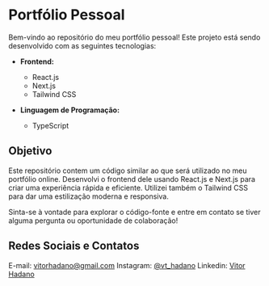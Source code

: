 # Portfólio Pessoal

Bem-vindo ao repositório do meu portfólio pessoal! Este projeto está sendo desenvolvido com as seguintes tecnologias:

- **Frontend:**
  - React.js
  - Next.js
  - Tailwind CSS

- **Linguagem de Programação:**
  - TypeScript

## Objetivo
Este repositório contem um código similar ao que será utilizado no meu portfólio online. Desenvolvi o frontend dele usando React.js e Next.js para criar uma experiência rápida e eficiente. Utilizei também o Tailwind CSS para dar uma estilização moderna e responsiva.

Sinta-se à vontade para explorar o código-fonte e entre em contato se tiver alguma pergunta ou oportunidade de colaboração!

## Redes Sociais e Contatos
E-mail: vitorhadano@gmail.com
Instagram: [@vt_hadano](https://www.instagram.com/vt_hadano/)
Linkedin: [Vitor Hadano](https//linkedin.com/in/vitorhadano)
